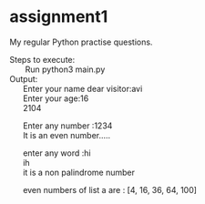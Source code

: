 # assignment1
My regular Python practise questions.

Steps to execute:<br>
&nbsp;&nbsp;&nbsp;&nbsp;&nbsp;&nbsp; Run python3 main.py<br>
Output: <br>
&nbsp;&nbsp;&nbsp;&nbsp;&nbsp;&nbsp;Enter your name dear visitor:avi<br>
&nbsp;&nbsp;&nbsp;&nbsp;&nbsp;&nbsp;Enter your age:16<br>
&nbsp;&nbsp;&nbsp;&nbsp;&nbsp;&nbsp;2104<br>

&nbsp;&nbsp;&nbsp;&nbsp;&nbsp;&nbsp;Enter any number :1234<br>
&nbsp;&nbsp;&nbsp;&nbsp;&nbsp;&nbsp;It is an even number.....<br>

&nbsp;&nbsp;&nbsp;&nbsp;&nbsp;&nbsp;enter any word :hi<br>
&nbsp;&nbsp;&nbsp;&nbsp;&nbsp;&nbsp;ih<br>
&nbsp;&nbsp;&nbsp;&nbsp;&nbsp;&nbsp;it is a non palindrome number<br>

&nbsp;&nbsp;&nbsp;&nbsp;&nbsp;&nbsp;even numbers of list a are :  [4, 16, 36, 64, 100]